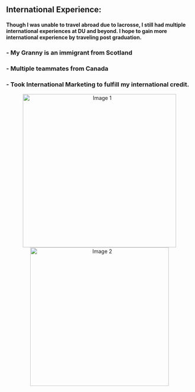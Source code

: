 ## International Experience:
#### Though I was unable to travel abroad due to lacrosse, I still had multiple international experiences at DU and beyond. I hope to gain more international experience by traveling post graduation. 
### - My Granny is an immigrant from Scotland 
### - Multiple teammates from Canada 
### - Took International Marketing to fulfill my international credit. 
<p align="center">
  <img src="https://user-images.githubusercontent.com/76794426/230654753-0426c656-a843-4171-b93e-3d84be8aa278.png" width="415" alt="Image 1" hspace="17"/>
  <img src="https://user-images.githubusercontent.com/76794426/230654711-383ea6bc-df12-491d-a0b3-0bfb2245df69.png" width="375" alt="Image 2" hspace="20"/> 
</p>
